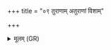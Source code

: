 +++
title = "०९ तुराणाम् अतुराणां विशाम्"

+++
<details><summary>मूलम् (GR)</summary>

तुराणाम् अतुराणां  
विशां देवयतीनाम् ।  
सम् ऐतु विश्वतो भगो  
अन्तर्हस्तं कृतं मम ॥
</details>
